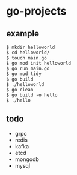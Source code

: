 # go-projects

## example

```shell
$ mkdir helloworld
$ cd helloworld/
$ touch main.go
$ go mod init helloworld
$ go run main.go
$ go mod tidy
$ go build
$ ./helloworld
$ go clean
$ go build -o hello
$ ./hello
```


## todo

* grpc
* redis
* kafka
* etcd
* mongodb
* mysql
